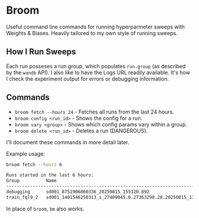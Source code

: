 # Broom

Useful command line commands for running hyperparmeter sweeps with Weights & Biases. Heavily tailored to my own style of running sweeps.

## How I Run Sweeps

Each run posseses a run group, which populates `run.group` (as described by the `wandb` API). I also like to have the Logs URL readily available. It's how I check the experiment output for errors or debugging information.

## Commands

- `broom fetch --hours 24` - Fetches all runs from the last 24 hours.
- `broom config <run_id>` - Shows the config for a run.
- `broom vary <group>` - Shows which config params vary within a group.
- `broom delete <run_id>` - Deletes a run (DANGEROUS).

I'll document these commands in more detail later.

Example usage:

```bash
broom fetch --hours 6

Runs started in the last 6 hours:
Group          Name                                                               Run ID     Logs URL                                           Time      Step     State    
--------------------------------------------------------------------------------------------------------------------------------------------------------------------------
debugging      sd001_8751906860336_20250815_155120.892                            cjvo7vgl   https://wandb.ai/jnzhao3/aorl/runs/cjvo7vgl/logs   3:51:11   0        failed   
train_fql9_2   sd001_1401546250313_s_27409045.0.27363298.28.20250815_135811.892   fyaabbg3   https://wandb.ai/jnzhao3/aorl/runs/fyaabbg3/logs   5:44:24   745000   running 
```

In place of `broom`, `bm` also works.